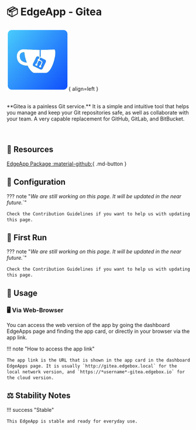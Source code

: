 # 📦 EdgeApp - Gitea

![Chatpad Logo](../../assets/images/edgeapps/gitea.png){ align=left }

<br>
**Gitea is a painless Git service.** It is a simple and intuitive tool that helps you manage and keep your Git repositories safe, as well as collaborate with your team. A very capable replacement for GitHub, GitLab, and BitBucket.
<br><br><br>

## 🔗 Resources

[EdgeApp Package :material-github:](https://github.com/edgebox-iot/apps/tree/main/gitea){ .md-button }

## 📝 Configuration

??? note "*We are still working on this page. It will be updated in the near future.*`"

    Check the Contribution Guidelines if you want to help us with updating this page.

## 🏃 First Run

??? note "*We are still working on this page. It will be updated in the near future.*`"

    Check the Contribution Guidelines if you want to help us with updating this page.

## 📖 Usage

### 🖥️ Via Web-Browser

You can access the web version of the app by going the dashboard EdgeApps page and finding the app card, or directly in your browser via the app link.

!!! note "How to access the app link"

    The app link is the URL that is shown in the app card in the dashboard EdgeApps page. It is usually `http://gitea.edgebox.local` for the local network version, and `https://*username*-gitea.edgebox.io` for the cloud version.

## ⚖️ Stability Notes

!!! success "Stable"

    This EdgeApp is stable and ready for everyday use.
